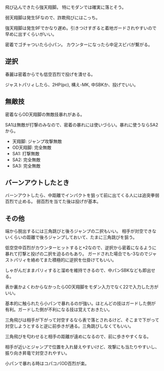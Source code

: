 飛び込んできたら強天翔脚。
特にモダンでは確実に落とそう。

弱天翔脚は発生5Fなので、詐欺飛びにはこっち。

強天翔脚は発生9Fでかなり遅め。引きつけすぎると着地ガードされやすいので早めに出すくらいがいい。

密着でゴチャついたら小パン。
カウンターになったら中足スピバが繋がる。

## 逆択

春麗は密着からでも低空百烈で投げを潰せる。

ジャストパリィしたら、2HP(pc), 構え-MK, 中SBKか、投げでいい。

## 無敵技

密着ならOD天翔脚の無敵技暴れがある。

SA1は無敵が打撃のみなので、密着の暴れには使いづらい。暴れに使うならSA2から。

- 天翔脚: ジャンプ攻撃無敵
- OD天翔脚: 完全無敵
- SA1: 打撃無敵
- SA2: 完全無敵
- SA3: 完全無敵

## バーンアウトしたとき

バーンアウトしたら、中距離でインパクトを狙って前に出てくる人には追突拳弱百烈で止める。
弱百烈を当てた後は投げが基本。

## その他

端から脱出するには三角跳びと後ろジャンプの二択もいい。
相手が対空できないくらいの距離で後ろジャンプしておいて、たまに三角跳びを狙う。

低空空中百烈がカウンターヒットすると+2なので、逆択から密着になるように暴れて打撃と投げの二択を迫るのもあり。
ガードされた場合でも-3なのでジャストパリィを絡めてまた積極的に逆択を仕掛けてもいい。

しゃがんだままパリィすると溜めを維持できるので、中パンSBKなども即出せる。

表か裏かよくわからなかったらOD天翔脚をモダン入力でなく22で入力した方がいい。

基本的に触られたら小パンで暴れるのが強い。ほとんどの技はガードした側が有利。ガードした側が不利になる技は覚えておきたい。

三角飛びは相手が下がって対空するなら表で落とされるけど、そこまで下がって対空しようとすると逆に前歩きが通る。三角跳びしなくてもいい。

三角飛びを匂わせると相手の距離が遠めになるので、前に歩きやすくなる。

相手が近いとジャンプで位置を入れ替えやすいけど、攻撃にも当たりやすいし、振り向き昇竜で対空されやすい。

小パンで暴れる時はコパコパOD百烈が楽。
